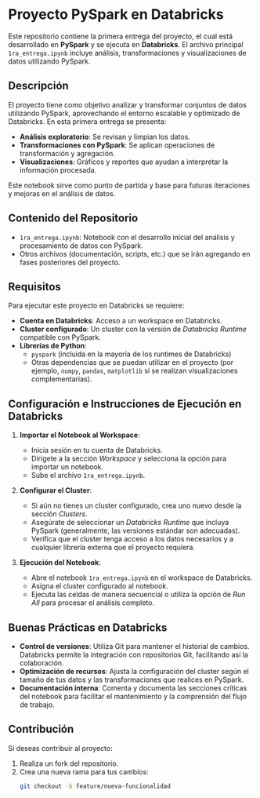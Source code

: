 # Proyecto PySpark en Databricks

Este repositorio contiene la primera entrega del proyecto, el cual está desarrollado en **PySpark** y se ejecuta en **Databricks**. El archivo principal `1ra_entrega.ipynb` incluye análisis, transformaciones y visualizaciones de datos utilizando PySpark.

## Descripción

El proyecto tiene como objetivo analizar y transformar conjuntos de datos utilizando PySpark, aprovechando el entorno escalable y optimizado de Databricks. En esta primera entrega se presenta:
- **Análisis exploratorio**: Se revisan y limpian los datos.
- **Transformaciones con PySpark**: Se aplican operaciones de transformación y agregación.
- **Visualizaciones**: Gráficos y reportes que ayudan a interpretar la información procesada.

Este notebook sirve como punto de partida y base para futuras iteraciones y mejoras en el análisis de datos.

## Contenido del Repositorio

- `1ra_entrega.ipynb`: Notebook con el desarrollo inicial del análisis y procesamiento de datos con PySpark.
- Otros archivos (documentación, scripts, etc.) que se irán agregando en fases posteriores del proyecto.

## Requisitos

Para ejecutar este proyecto en Databricks se requiere:
- **Cuenta en Databricks**: Acceso a un workspace en Databricks.
- **Cluster configurado**: Un cluster con la versión de *Databricks Runtime* compatible con PySpark.
- **Librerías de Python**:  
  - `pyspark` (incluida en la mayoría de los runtimes de Databricks)  
  - Otras dependencias que se puedan utilizar en el proyecto (por ejemplo, `numpy`, `pandas`, `matplotlib` si se realizan visualizaciones complementarias).

## Configuración e Instrucciones de Ejecución en Databricks

1. **Importar el Notebook al Workspace**:
   - Inicia sesión en tu cuenta de Databricks.
   - Dirígete a la sección *Workspace* y selecciona la opción para importar un notebook.
   - Sube el archivo `1ra_entrega.ipynb`.

2. **Configurar el Cluster**:
   - Si aún no tienes un cluster configurado, crea uno nuevo desde la sección *Clusters*.
   - Asegúrate de seleccionar un *Databricks Runtime* que incluya PySpark (generalmente, las versiones estándar son adecuadas).
   - Verifica que el cluster tenga acceso a los datos necesarios y a cualquier librería externa que el proyecto requiera.

3. **Ejecución del Notebook**:
   - Abre el notebook `1ra_entrega.ipynb` en el workspace de Databricks.
   - Asigna el cluster configurado al notebook.
   - Ejecuta las celdas de manera secuencial o utiliza la opción de *Run All* para procesar el análisis completo.

## Buenas Prácticas en Databricks

- **Control de versiones**: Utiliza Git para mantener el historial de cambios. Databricks permite la integración con repositorios Git, facilitando así la colaboración.
- **Optimización de recursos**: Ajusta la configuración del cluster según el tamaño de tus datos y las transformaciones que realices en PySpark.
- **Documentación interna**: Comenta y documenta las secciones críticas del notebook para facilitar el mantenimiento y la comprensión del flujo de trabajo.

## Contribución

Si deseas contribuir al proyecto:
1. Realiza un fork del repositorio.
2. Crea una nueva rama para tus cambios:
   ```bash
   git checkout -b feature/nueva-funcionalidad
